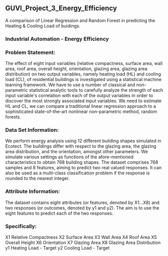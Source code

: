 ## GUVI_Project_3_Energy_Efficiency
A comparison of Linear Regression and Random Forest in predicting the Heating &amp; Cooling Load of buidings.

### Industrial Automation - Energy Efficiency
### Problem Statement:
The effect of eight input variables (relative compactness, surface area, wall area, roof area, overall height, orientation, glazing area, glazing area distribution) on two output variables, namely heating load (HL) and cooling load (CL), of residential buildings is investigated using a statistical machine learning framework. We have to use a number of classical and non-parametric statistical analytic tools to carefully analyze the strength of each input variable's correlation with each of the output variables in order to discover the most strongly associated input variables. We need to estimate HL and CL, we can compare a traditional linear regression approach to a sophisticated state-of-the-art nonlinear non-parametric method, random forests.

### Data Set Information:
We perform energy analysis using 12 different building shapes simulated in Ecotect. The buildings differ with respect to the glazing area, the glazing area distribution, and the orientation, amongst other parameters. We simulate various settings as functions of the afore-mentioned characteristics to obtain 768 building shapes. The dataset comprises 768 samples and 8 features, aiming to predict two real valued responses. It can also be used as a multi-class classification problem if the response is rounded to the nearest integer.

### Attribute Information:
The dataset contains eight attributes (or features, denoted by X1...X8) and two responses (or outcomes, denoted by y1 and y2). The aim is to use the eight features to predict each of the two responses.

### Specifically:

X1 Relative Compactness
X2 Surface Area
X3 Wall Area
X4 Roof Area
X5 Overall Height
X6 Orientation
X7 Glazing Area
X8 Glazing Area Distribution
y1 Heating Load - Target
y2 Cooling Load - Target
